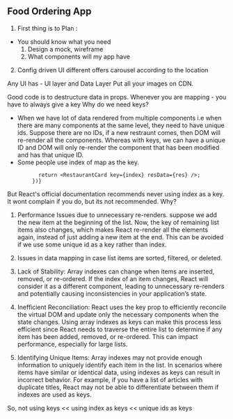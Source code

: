 ## Food Ordering App

1. First thing is to Plan :

- You should know what you need
  1. Design a mock, wireframe
  2. What components will my app have

2. Config driven UI
   different offers carousel according to the location

Any UI has - UI layer and Data Layer
Put all your images on CDN.

Good code is to destructure data in props.
Whenever you are mapping - you have to always give a key
Why do we need keys?

- When we have lot of data rendered from multiple components i.e when there are many components at the same level, they need to have unique ids. Suppose there are no IDs, if a new restraunt comes, then DOM will re-render all the components. Whereas with keys, we can have a unique ID and DOM will only re-render the component that has been modified and has that unique ID.
- Some people use index of map as the key.

```{restaurantData.map((re, index) => {
          return <RestaurantCard key={index} resData={res} />;
        })}
```

But React's official documentation recommends never using index as a key. It wont complain if you do, but its not recommended.
Why?

1. Performance Issues due to unnecessary re-renders.
   suppose we add the new item at the beginning of the list. Now, the key of remaining list items also changes, which makes React re-render all the elements again, instead of just adding a new item at the end. This can be avoided if we use some unique id as a key rather than index.
2. Issues in data mapping in case list items are sorted, filtered, or deleted.

3. Lack of Stability: Array indexes can change when items are inserted, removed, or re-ordered. If the index of an item changes, React will consider it as a different component, leading to unnecessary re-renders and potentially causing inconsistencies in your application’s state.

4. Inefficient Reconciliation: React uses the key prop to efficiently reconcile the virtual DOM and update only the necessary components when the state changes. Using array indexes as keys can make this process less efficient since React needs to traverse the entire list to determine if any item has been added, removed, or re-ordered. This can impact performance, especially for large lists.

5. Identifying Unique Items: Array indexes may not provide enough information to uniquely identify each item in the list. In scenarios where items have similar or identical data, using indexes as keys can result in incorrect behavior. For example, if you have a list of articles with duplicate titles, React may not be able to differentiate between them if indexes are used as keys.

So, not using keys << using index as keys << unique ids as keys
